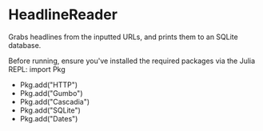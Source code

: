 # HeadlineReader
Grabs headlines from the inputted URLs, and prints them to an SQLite database.

Before running, ensure you've installed the required packages via the Julia REPL:
import Pkg
- Pkg.add("HTTP")
- Pkg.add("Gumbo")
- Pkg.add("Cascadia")
- Pkg.add("SQLite")
- Pkg.add("Dates")
